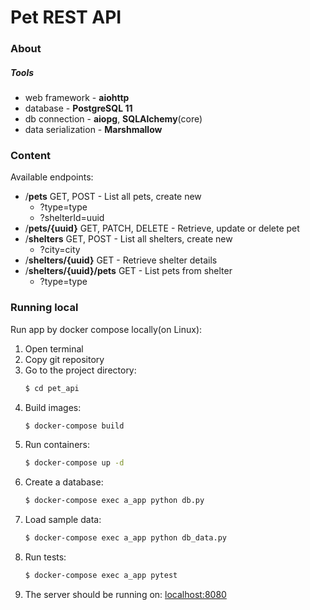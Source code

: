 # Pet REST API

### About

##### Tools
- web framework - **aiohttp**
- database - **PostgreSQL 11**
- db connection - **aiopg**, **SQLAlchemy**(core)
- data serialization - **Marshmallow**

### Content

Available endpoints: 
- /**pets** GET, POST - List all pets, create new
    * ?type=type
    * ?shelterId=uuid
- /**pets/{uuid}** GET, PATCH, DELETE - Retrieve, update or delete pet 
- /**shelters** GET, POST - List all shelters, create new
    * ?city=city
- /**shelters/{uuid}** GET - Retrieve shelter details
- /**shelters/{uuid}/pets** GET - List pets from shelter
    * ?type=type

### Running local

Run app by docker compose locally(on Linux):
1. Open terminal
2. Copy git repository
3. Go to the project directory:
    ```sh
    $ cd pet_api
    ```
4. Build images:
    ```sh 
   $ docker-compose build
   ```
5. Run containers:
    ```sh
    $ docker-compose up -d
    ```
6. Create a database:
    ```sh
    $ docker-compose exec a_app python db.py
    ```
7. Load sample data:
    ```sh
    $ docker-compose exec a_app python db_data.py
    ```
7. Run tests:
    ```sh
    $ docker-compose exec a_app pytest
    ```
8. The server should be running on: [localhost:8080](http://localhost:8080/)
